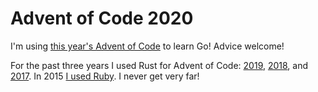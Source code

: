 # Advent of Code 2020 

I'm using [this year's Advent of Code](https://adventofcode.com/2020/) to learn Go! Advice welcome! 

For the past three years I used Rust for Advent of Code: [2019](https://github.com/sts10/advent-of-code-2019), [2018](https://github.com/sts10/advent-of-code-2018), and [2017](https://github.com/sts10/advent-of-code-2017). In 2015 [I used Ruby](https://github.com/sts10/advent_of_code). I never get very far!
